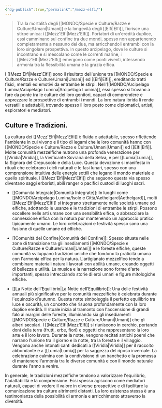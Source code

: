 ```yaml
---
{"dg-publish":true,"permalink":"/mezz-elfi/"}
---
```


> Tra la mortalità degli [[MONDO/Specie e Culture/Razze e Culture/Umani\|Umani]] e la longevità degli [[Elfi\|Elfi]], fiorisce una stirpe unica: i [[Mezz'Elfi\|Mezz'Elfi]]. Portatori di un'eredità duplice, essi camminano sul confine tra due mondi, spesso non appartenendo completamente a nessuno dei due, ma arricchendoli entrambi con la loro singolare prospettiva. In questo arcipelago, dove le culture si incontrano e si mescolano come le correnti marine, i [[Mezz'Elfi\|Mezz'Elfi]] emergono come ponti viventi, intessendo armonia tra la flessibilità umana e la grazia elfica.

I [[Mezz'Elfi\|Mezz'Elfi]] sono il risultato dell'unione tra [[MONDO/Specie e Culture/Razze e Culture/Umani\|Umani]] ed [[Elfi\|Elfi]], ereditando tratti fisici, mentali ed emotivi da entrambe le stirpi. Nell'[[MONDO/Arcipelago Lumina/Arcipelago Lumina\|Arcipelago Lumina]], essi spesso si trovano a fare da ponte tra le culture dei loro genitori, capaci di comprendere e apprezzare le prospettive di entrambi i mondi. La loro natura ibrida li rende versatili e adattabili, trovando spesso il loro posto come diplomatici, artisti, esploratori e mediatori.

## Culture e Tradizioni.

La cultura dei [[Mezz'Elfi\|Mezz'Elfi]] è fluida e adattabile, spesso riflettendo l'ambiente in cui vivono e il tipo di legami che le loro comunità hanno con [[MONDO/Specie e Culture/Razze e Culture/Umani\|Umani]] ed [[Elfi\|Elfi]].  Molte comunità mezzelfiche nutrono una profonda venerazione per [[Viridia\|Viridia]], la Vivificante Sovrana della Selva, e per [[Lumia\|Lumia]], la Signora del Crepuscolo e della Luce. Questa devozione si manifesta in rituali che celebrano i cicli naturali e le fasi lunari, spesso con una comprensione intuitiva delle energie sottili che legano il mondo materiale e quello spirituale. I [[Mezz'Elfi\|Mezz'Elfi]] che seguono questa via spesso diventano saggi erboristi, abili ranger o pacifici custodi di luoghi sacri.

- [[Comunità Integrate\|Comunità Integrate]]: In luoghi come [[MONDO/Arcipelago Lumina/Isole e Città/Aethelgard\|Aethelgard]], molti [[Mezz'Elfi\|Mezz'Elfi]] si integrano strettamente nelle società umane ed elfiche, adottando le usanze e le tradizioni di entrambe le stirpi. Possono eccellere nelle arti umane con una sensibilità elfica, o abbracciare la connessione elfica con la natura pur mantenendo un approccio pratico tipicamente umano. Le loro celebrazioni e festività spesso sono una fusione di quelle umane ed elfiche.

- [[Comunità del Confine\|Comunità del Confine]]: Spesso situate nelle zone di transizione tra gli insediamenti [[MONDO/Specie e Culture/Razze e Culture/Umani\|Umani]] e le foreste elfiche, queste comunità sviluppano tradizioni uniche che fondono la praticità umana con l'armonia elfica per la natura. L'artigianato mezzelfico tende a combinare materiali naturali lavorati con abilità umane, creando oggetti di bellezza e utilità. La musica e la narrazione sono forme d'arte importanti, spesso intrecciando storie di eroi umani e figure mitologiche elfiche.
  
 - [[La Notte dell'Equilibrio\|La Notte dell'Equilibrio]]: Una delle festività annuali più significative per le comunità mezzelfiche è celebrata durante l'equinozio d'autunno. Questa notte simboleggia il perfetto equilibrio tra luce e oscurità, un concetto che risuona profondamente con la loro duplice eredità. Il rituale inizia al tramonto con l'accensione di grandi falò ai margini delle foreste, illuminando sia gli insediamenti [[MONDO/Specie e Culture/Razze e Culture/Umani\|Umani]] che gli alberi secolari. I [[Mezz'Elfi\|Mezz'Elfi]] si riuniscono in cerchio, portando doni della terra (frutti, erbe, fiori) e oggetti che rappresentano la loro arte e il loro lavoro. Durante la notte, vengono recitati antichi poemi che narrano l'unione tra il giorno e la notte, tra la foresta e il villaggio. Vengono anche intonati canti dedicati a [[Viridia\|Viridia]] per il raccolto abbondante e a [[Lumia\|Lumia]] per la saggezza del riposo invernale. La celebrazione culmina con la condivisione di un banchetto e la promessa di mantenere l'armonia tra le diverse comunità e con il mondo naturale durante l'anno a venire.

In generale, le tradizioni mezzelfiche tendono a valorizzare l'equilibrio, l'adattabilità e la comprensione. Essi spesso agiscono come mediatori naturali, capaci di vedere il valore in diverse prospettive e di facilitare la comunicazione tra culture altrimenti distanti. La loro esistenza stessa è una testimonianza della possibilità di armonia e arricchimento attraverso la diversità.